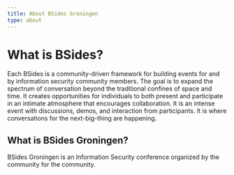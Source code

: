 ```yaml
---
title: About BSides Groningen
type: about
---
```


# What is BSides?
Each BSides is a community-driven framework for building events for and by information security community members. The goal is to expand the spectrum of conversation beyond the traditional confines of space and time. It creates opportunities for individuals to both present and participate in an intimate atmosphere that encourages collaboration. It is an intense event with discussions, demos, and interaction from participants. It is where conversations for the next-big-thing are happening.

## What is BSides Groningen?
BSides Groningen is an Information Security conference organized by the community for the community.